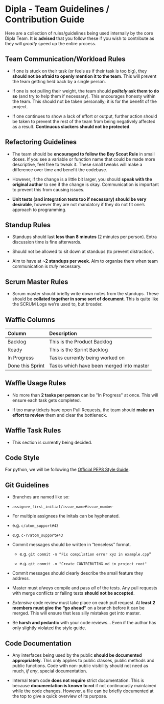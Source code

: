 # Dipla - Team Guidelines / Contribution Guide

Here are a collection of rules/guidelines being used internally by the core Dipla Team. It is **advised** that you follow these if you wish to contribute as they will _greatly_ speed up the entire process.

## Team Communication/Workload Rules

* If one is stuck on their task (or feels as if their task is too big), they **should not be afraid to openly mention it to the team**. This will prevent the team getting held back by a single person.

* If one is not pulling their weight, the team should **_politely_ ask them to do so** (and try to help them if necessary). This encourages honesty within the team. This should not be taken personally; it is for the benefit of the project.

* If one continues to show a lack of effort or output, further action should be taken to prevent the rest of the team from being negatively affected as a result. **Continuous slackers should not be protected**.

## Refactoring Guidelines

* The team should be **encouraged to follow the Boy Scout Rule** in small doses. If you see a variable or function name that could be made more descriptive, feel free to tweak it. These small tweaks will make a difference over time and benefit the codebase.

 * However, if the change is a little bit larger, you should **speak with the original author** to see if the change is okay. Communication is important to prevent this from causing issues.

* **Unit tests (and integration tests too if necessary) should be very desirable**, however they are not mandatory if they do not fit one’s approach to programming.

## Standup Rules

* Standups should last **less than 8 minutes** (2 minutes per person). Extra discussion time is fine afterwards.

* Should not be allowed to sit down at standups (to prevent distraction).

* Aim to have at **~2 standups per week**. Aim to organise them when team communication is _truly_ necessary.

## Scrum Master Rules

* Scrum master should briefly write down notes from the standups. These should be **collated together in some sort of document**. This is quite like the SCRUM Logs we're used to, but broader.

## Waffle Columns

| Column           | Description                              |
| :-------------   | :--------------------------------------- |
| Backlog          | This is the Product Backlog              |
| Ready            | This is the Sprint Backlog               |
| In Progress      | Tasks currently being worked on          |
| Done this Sprint | Tasks which have been merged into master |

## Waffle Usage Rules

* No more than **2 tasks per person** can be "In Progress" at once. This will ensure each task gets completed.

* If too many tickets have open Pull Requests, the team should **make an effort to review** them and clear the bottleneck.

## Waffle Task Rules

* This section is currently being decided.

## Code Style

For python, we will be following the [Official PEP8 Style Guide](https://www.python.org/dev/peps/pep-0008/).

## Git Guidelines

* Branches are named like so:

 * `assignee_first_initial/issue_name#issue_number`

 * For multiple assignees the initals can be hyphenated.
 
 * e.g. `c/atom_support#43`

 * e.g. `c-r/atom_support#43`

* Commit messages should be written in “tenseless” format.
   
   * e.g. `git commit -m “Fix compilation error xyz in example.cpp”`
   
   * e.g. `git commit -m "Create CONTRIBUTING.md in project root"`

* Commit messages should clearly describe the small feature they address.

* Master must _always_ compile and pass _all_ of the tests. Any pull requests with merge conflicts or failing tests **should not be accepted**.

* _Extensive_ code review must take place on each pull request. At **least 2 members must give the “go ahead”** on a branch before it can be merged. This will ensure that less silly mistakes get into master.

* Be **harsh and pedantic** with your code reviews... Even if the author has only slightly violated the style guide.

## Code Documentation

* Any interfaces being used by the public **should be documented appropriately**. This only applies to public classes, public methods and public functions. Code with non-public visibility should not need as much, _if any_, special documentation.

* Internal team code **does not require** strict documentation. This is because **documentation is known to rot** if not continuously maintained  while the code changes. However, a file can be briefly documented at the top to give a quick overview of its purpose.
